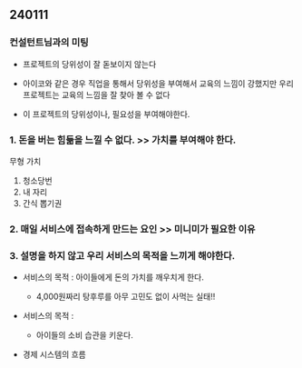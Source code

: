 ## 240111
### 컨설턴트님과의 미팅

- 프로젝트의 당위성이 잘 돋보이지 않는다
- 아이코와 같은 경우 직업을 통해서 당위성을 부여해서 교육의 느낌이 강했지만 우리 프로젝트는 교육의 느낌을 잘 찾아 볼 수 없다

- 이 프로젝트의 당위성이나, 필요성을 부여해야한다.

### 1. 돈을 버는 힘듦을 느낄 수 없다. >> 가치를 부여해야 한다.

무형 가치

1. 청소당번
2. 내 자리
3. 간식 뽑기권

### 2. 매일 서비스에 접속하게 만드는 요인 >> 미니미가 필요한 이유

### 3. 설명을 하지 않고 우리 서비스의 목적을 느끼게 해야한다.

- 서비스의 목적 : 아이들에게 돈의 가치를 깨우치게 한다.
  - 4,000원짜리 탕후루를 아무 고민도 없이 사먹는 실태!!

- 서비스의 목적 : 
  - 아이들의 소비 습관을 키운다.

- 경제 시스템의 흐름
